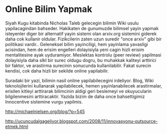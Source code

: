 # Online Bilim Yapmak

Siyah Kugu kitabinda Nicholas Taleb gelecegin bilimin Wiki usulu
yapilacagindan bahseder. Hakikaten de gunumuzde bilimsel yayin yapmak
isteyenler diger bir alternatif yayin sistemi olan arxiv.org sistemini
giderek daha cok kullanir oldular. Fizikcilerin zaten uzun suredir
"once arxiv" gibi bir politikasi vardir.. Geleneksel bilim
yayinciligi, hem yayinlama yavasligi acisindan, hem de erisim
engelleri dolayisiyla yeni cagin hizli erisim mentalitesine ayak
uyduramiyor. Meslektas kontrolu (peer review) yapilmasi dolayisiyla
daha sIkI bir surec oldugu dogru, bu muhakkak kaliteyi arttirici bir
faktor, ve arastirma surecinin sonucunda kullanilabilir. Fakat surecin
kendisi, cok daha hizli bir sekilde online yapilabilir.

Suradaki bir yazi, bilimin nasil online yapilabilecegini
irdeliyor. Blog, Wiki teknolojilerini kullanarak yapilabilecek, hemen
yayinlanabilecek arastirmalar, erisilen kitleyi arttirarak bilimcinin
aldigi geri beslemeyi ve okuyucularin bilgilenmesini
arttiracaktir. Yazida bizim de daha once bahsettigimiz Innocentive
sistemine vurgu yapilmis.

http://michaelnielsen.org/blog/?p=545

http://ucuncudalgageliyor.blogspot.com/2008/11/innovasyonu-outsource-etmek.html



